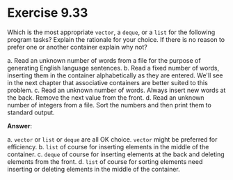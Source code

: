 # Exercise 9.33

Which is the most appropriate `vector`, a `deque`, or a `list` for the following program tasks? Explain the rationale for your choice. If there is no reason to prefer one or another container explain why not?

a. Read an unknown number of words from a file for the purpose of generating English language sentences.
b. Read a fixed number of words, inserting them in the container alphabetically as they are entered. We'll see in the next chapter that associative containers are better suited to this problem.
c. Read an unknown number of words. Always insert new words at the back. Remove the next value from the front.
d. Read an unknown number of integers from a file. Sort the numbers and then print them to standard output.

**Answer**:

a. `vector` or `list` or `deque` are all OK choice. `vector` might be preferred for efficiency.
b. `list` of course for inserting elements in the middle of the container.
c. `deque` of course for inserting elements at the back and deleting elements from the front.
d. `list` of course for sorting elements need inserting or deleting elements in the middle of the container.
